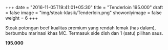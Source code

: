 +++
date = "2016-11-05T19:41:01+05:30"
title = "Tenderloin 195.000"
draft = false
image = "img/steak-klasik/Tenderloin.png"
showonlyimage = false
weight = 6
+++

Steak potongan beef kualitas premium yang rendah lemak (has dalam), berbumbu marinasi khas MC. Termasuk side dish dan 1 (satu) pilihan saus.

**195.000**